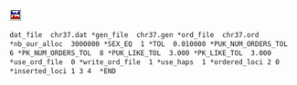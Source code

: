 [![](Pictures/dataftsm.gif)](datafrmt.html#auxilliarypar)

    dat_file  chr37.dat *gen_file  chr37.gen *ord_file  chr37.ord *nb_our_alloc  3000000 *SEX_EQ  1 *TOL  0.010000 *PUK_NUM_ORDERS_TOL  6 *PK_NUM_ORDERS_TOL  8 *PUK_LIKE_TOL  3.000 *PK_LIKE_TOL  3.000 *use_ord_file  0 *write_ord_file  1 *use_haps  1 *ordered_loci 2 0  *inserted_loci 1 3 4  *END
